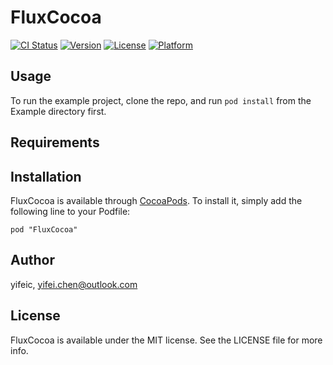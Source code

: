 # FluxCocoa

[![CI Status](http://img.shields.io/travis/yifeic/FluxCocoa.svg?style=flat)](https://travis-ci.org/yifeic/FluxCocoa)
[![Version](https://img.shields.io/cocoapods/v/FluxCocoa.svg?style=flat)](http://cocoadocs.org/docsets/FluxCocoa)
[![License](https://img.shields.io/cocoapods/l/FluxCocoa.svg?style=flat)](http://cocoadocs.org/docsets/FluxCocoa)
[![Platform](https://img.shields.io/cocoapods/p/FluxCocoa.svg?style=flat)](http://cocoadocs.org/docsets/FluxCocoa)

## Usage

To run the example project, clone the repo, and run `pod install` from the Example directory first.

## Requirements

## Installation

FluxCocoa is available through [CocoaPods](http://cocoapods.org). To install
it, simply add the following line to your Podfile:

    pod "FluxCocoa"

## Author

yifeic, yifei.chen@outlook.com

## License

FluxCocoa is available under the MIT license. See the LICENSE file for more info.

